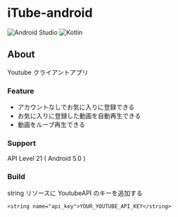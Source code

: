 # iTube-android

![Android Studio](https://img.shields.io/badge/Android%20Studio-3.2%20beta4-green.svg)
![Kotlin](https://img.shields.io/badge/kotlin-1.2.51-yellow.svg)

## About  
Youtube クライアントアプリ  

### Feature  
* アカウントなしでお気に入りに登録できる  
* お気に入りに登録した動画を自動再生できる  
* 動画をループ再生できる  

### Support  
API Level 21 ( Android 5.0 )

### Build  
string リソースに YoutubeAPI のキーを追加する  

```
<string name="api_key">YOUR_YOUTUBE_API_KEY</string>
```

